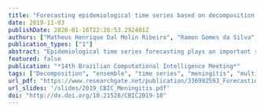 ```yaml
---
title: "Forecasting epidemiological time series based on decomposition and optimization approaches"
date: 2019-11-03
publishDate: 2020-01-16T22:26:53.292401Z
authors: ["Matheus Henrique Dal Molin Ribeiro", "Ramon Gomes da Silva", "Naylene Fraccanabbia", "Viviana Cocco Mariani", "Leandro dos Santos Coelho"]
publication_types: ["1"]
abstract: "Epidemiological time series forecasting plays an important role in health public system, since it allows managers to develop strategic planning to avoid possible epidemics. In this aspect, a hybrid approach is developed to forecast confirmed cases of megingitis in the Para, Parana and Santa Catarina states, Brazil. In this case, ensemble empirical mode decomposition (EEMD) is applied to decompose the original signal, quantile random forests (QRF) is adopted to forecast each component obtained in decomposition stage and multi-objective optimization (MOO) is used to reconstruct the final forecasting. To assess the performance of adopted methodology, comparisons are conducted with approach that considers to reconstruct the signal by simple sum (EEMD-QRF) and QRF without decomposition. In this context criteria such as mean squared error, symmetric mean absolute percentage error and coefficient of determination as well as statistical tests are adopted. As results, EEMD-QRF-MOO reached lower errors and better coefficient of determination in most of the cases. Indeed, the EEMD-QRF-MOO and EEMD-QRF squared errors are statistical equals, and lower than QRF squared errors. With these results it is conclude that using decomposition technique combined with machine learning models and optimization approach can be adopted to enhance the model performance, whose results may be used to perform accurate forecasting."
featured: false
publication: "*14th Brazilian Computational Intelligence Meeting*"
tags: ["Decomposition", "ensemble", "time series", "meningitis", "multi-objective optimization"]
url_pdf: "https://www.researchgate.net/publication/336992593_Forecasting_epidemiological_time_series_based_on_decomposition_and_optimization_approaches"
url_slides: '/slides/2019_CBIC_Meningitis.pdf'
doi: "http://dx.doi.org/10.21528/CBIC2019-18"
---
```


